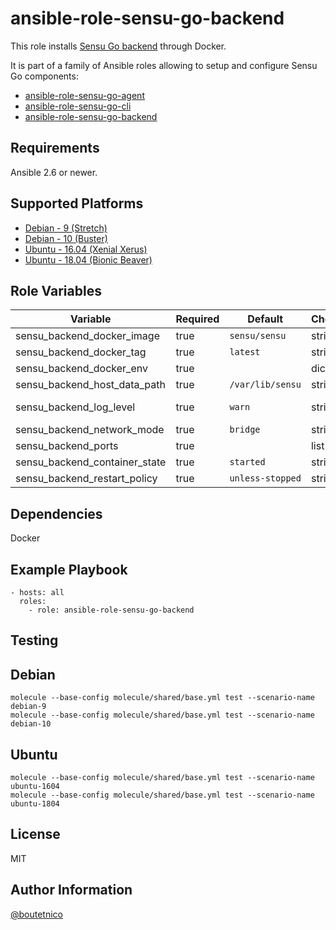 ansible-role-sensu-go-backend
=============================

This role installs [Sensu Go backend](https://docs.sensu.io/sensu-go/latest/reference/backend/) through Docker.

It is part of a family of Ansible roles allowing to setup and configure Sensu Go components:

- [ansible-role-sensu-go-agent](https://github.com/boutetnico/ansible-role-sensu-go-agent)
- [ansible-role-sensu-go-cli](https://github.com/boutetnico/ansible-role-sensu-go-cli)
- [ansible-role-sensu-go-backend](https://github.com/boutetnico/ansible-role-sensu-go-backend)

Requirements
------------

Ansible 2.6 or newer.

Supported Platforms
-------------------

- [Debian - 9 (Stretch)](https://wiki.debian.org/DebianStretch)
- [Debian - 10 (Buster)](https://wiki.debian.org/DebianBuster)
- [Ubuntu - 16.04 (Xenial Xerus)](http://releases.ubuntu.com/16.04/)
- [Ubuntu - 18.04 (Bionic Beaver)](http://releases.ubuntu.com/18.04/)

Role Variables
--------------

| Variable                        | Required | Default                   | Choices   | Comments                                           |
|---------------------------------|----------|---------------------------|-----------|----------------------------------------------------|
| sensu_backend_docker_image      | true     | `sensu/sensu`             | string    |                                                    |
| sensu_backend_docker_tag        | true     | `latest`                  | string    | https://hub.docker.com/r/sensu/sensu/tags          |
| sensu_backend_docker_env        | true     |                           | dict      | See `defaults/main.yml`.                           |
| sensu_backend_host_data_path    | true     | `/var/lib/sensu`          | string    | Path to files on host for persistence.             |
| sensu_backend_log_level         | true     | `warn`                    | string    | Values: panic, fatal, error, warn, info, debug.    |
| sensu_backend_network_mode      | true     | `bridge`                  | string    | `bridge`, `host`, `none` or `container:<name|id>`. |
| sensu_backend_ports             | true     |                           | list      | See `defaults/main.yml`.                           |
| sensu_backend_container_state   | true     | `started`                 | string    | `absent`, `present`, `stopped` or `started`.       |
| sensu_backend_restart_policy    | true     | `unless-stopped`          | string    | `no`, `on-failure`, `always`, `unless-stopped`.    |

Dependencies
------------

Docker

Example Playbook
----------------

    - hosts: all
      roles:
        - role: ansible-role-sensu-go-backend

Testing
-------

## Debian

    molecule --base-config molecule/shared/base.yml test --scenario-name debian-9
    molecule --base-config molecule/shared/base.yml test --scenario-name debian-10

## Ubuntu

    molecule --base-config molecule/shared/base.yml test --scenario-name ubuntu-1604
    molecule --base-config molecule/shared/base.yml test --scenario-name ubuntu-1804

License
-------

MIT

Author Information
------------------

[@boutetnico](https://github.com/boutetnico)
